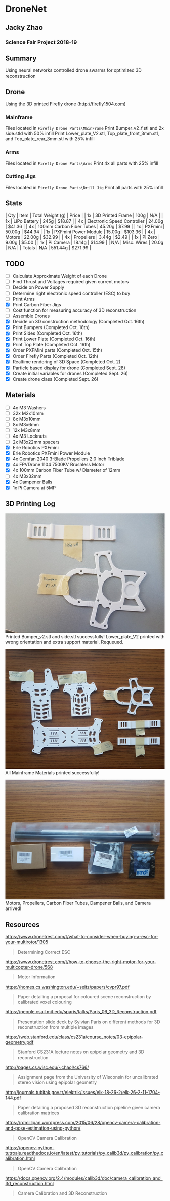 # DroneNet
## Jacky Zhao
### Science Fair Project 2018-19

## Summary
Using neural networks controlled drone swarms for optimized 3D reconstruction

## Drone
Using the 3D printed Firefly drone (http://firefly1504.com)
### Mainframe
Files located in ```Firefly Drone Parts\MainFrame```
Print Bumper_v2_f.stl and 2x side.stld with 50% infill
Print Lower_plate_V2.stl, Top_plate_front_3mm.stl, and Top_plate_rear_3mm.stl with 25% infill
### Arms
Files located in ```Firefly Drone Parts\Arms```
Print 4x all parts with 25% infill
### Cutting Jigs
Files located in ```Firefly Drone Parts\Drill Jig```
Print all parts with 25% infill

## Stats
| Qty | Item | Total Weight (g) | Price |
| 1x | 3D Printed Frame | 100g | N/A |
| 1x | LiPo Battery | 245g | $18.87 |
| 4x | Electronic Speed Controller | 24.00g | $41.36 |
| 4x | 100mm Carbon Fiber Tubes | 45.20g | $7.99 |
| 1x | PXFmini | 50.00g | $44.94 |
| 1x | PXFmini Power Module | 15.00g | $103.36 |
| 4x | Motors | 22.00g | $32.99 |
| 4x | Propellers | 3.44g | $2.49 |
| 1x | Pi Zero | 9.00g | $5.00 |
| 1x | Pi Camera | 18.14g | $14.99 |
| N/A | Misc. Wires | 20.0g | N/A |
| Totals | N/A | 551.44g | $271.99 |

## TODO
- [ ] Calculate Approximate Weight of each Drone
- [ ] Find Thrust and Voltages required given current motors
- [ ] Decide on Power Supply
- [ ] Determine right electronic speed controller (ESC) to buy
- [ ] Print Arms
- [x] Print Carbon Fiber Jigs
- [ ] Cost function for measuring accuracy of 3D reconstruction
- [ ] Assemble Drones
- [x] Decide on 3D construction methodology (Completed Oct. 16th)
- [x] Print Bumpers (Completed Oct. 16th)
- [x] Print Sides (Completed Oct. 16th)
- [x] Print Lower Plate (Completed Oct. 16th)
- [x] Print Top Plate (Completed Oct. 16th)
- [x] Order PXFMini parts (Completed Oct. 15th)
- [x] Order Firefly Parts (Completed Oct. 12th)
- [x] Realtime rendering of 3D Space (Completed Oct. 2)
- [x] Particle based display for drone (Completed Sept. 28)
- [x] Create initial variables for drones (Completed Sept. 26)
- [x] Create drone class (Completed Sept. 26)

## Materials
- [ ] 4x M3 Washers
- [ ] 32x M2x10mm
- [ ] 8x M3x10mm
- [ ] 8x M3x6mm
- [ ] 12x M3x8mm
- [ ] 4x M3 Locknuts
- [ ] 2x M3x22mm spacers
- [x] Erle Robotics PXFmini
- [x] Erle Robotics PXFmini Power Module
- [x] 4x Gemfan 2040 3-Blade Propellers 2.0 Inch Triblade
- [x] 4x FPVDrone 1104 7500KV Brushless Motor
- [x] 4x 100mm Carbon Fiber Tube w/ Diameter of 12mm
- [ ] 4x M3x32mm
- [x] 4x Dampener Balls
- [x] 1x Pi Camera at 5MP

## 3D Printing Log
![Oct. 16th Update 1](Logs/Oct16_1.jpg?raw=true "Oct. 16th")
Printed Bumper_v2.stl and side.stl successfully! Lower_plate_V2 printed with wrong orientation and extra support material. Requeued.

![Oct. 16th Update 2](Logs/Oct16_2.jpg?raw=true "Oct. 16th")
All Mainframe Materials printed successfully!

![Oct. 16th Update 2](Logs/Oct16_3.jpg?raw=true "Oct. 16th")
Motors, Propellers, Carbon Fiber Tubes, Dampener Balls, and Camera arrived!

## Resources
https://www.dronetrest.com/t/what-to-consider-when-buying-a-esc-for-your-multirotor/1305
> Determining Correct ESC

https://www.dronetrest.com/t/how-to-choose-the-right-motor-for-your-multicopter-drone/568
> Motor Information

https://homes.cs.washington.edu/~seitz/papers/cvpr97.pdf
> Paper detailing a proposal for coloured scene reconstruction by calibrated voxel colouring

https://people.csail.mit.edu/sparis/talks/Paris_06_3D_Reconstruction.pdf
> Presentation slide deck by Sylvian Paris on different methods for 3D reconstruction from multiple images

https://web.stanford.edu/class/cs231a/course_notes/03-epipolar-geometry.pdf
> Stanford CS231A lecture notes on epipolar geometry and 3D reconstruction

http://pages.cs.wisc.edu/~chaol/cs766/
> Assignment page from the University of Wisconsin for uncalibrated stereo vision using epipolar geometry

http://journals.tubitak.gov.tr/elektrik/issues/elk-18-26-2/elk-26-2-11-1704-144.pdf
> Paper detailing a proposed 3D reconstruction pipeline given camera calibration matrices

https://rdmilligan.wordpress.com/2015/06/28/opencv-camera-calibration-and-pose-estimation-using-python/
> OpenCV Camera Calibration

https://opencv-python-tutroals.readthedocs.io/en/latest/py_tutorials/py_calib3d/py_calibration/py_calibration.html
> OpenCV Camera Calibration

https://docs.opencv.org/2.4/modules/calib3d/doc/camera_calibration_and_3d_reconstruction.html
> Camera Calibration and 3D Reconstruction
